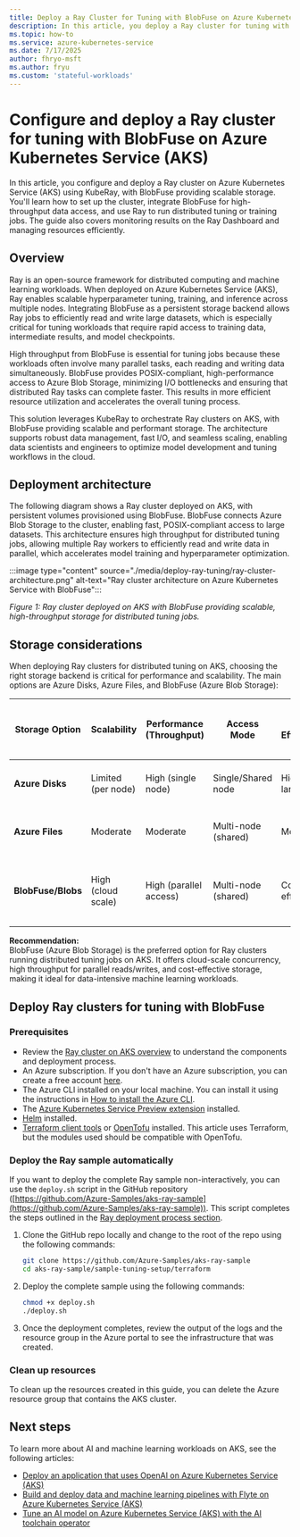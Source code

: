 ```yaml
---
title: Deploy a Ray Cluster for Tuning with BlobFuse on Azure Kubernetes Service (AKS)
description: In this article, you deploy a Ray cluster for tuning with BlobFuse on Azure Kubernetes Service (AKS).
ms.topic: how-to
ms.service: azure-kubernetes-service
ms.date: 7/17/2025
author: fhryo-msft
ms.author: fryu
ms.custom: 'stateful-workloads'
---
```


# Configure and deploy a Ray cluster for tuning with BlobFuse on Azure Kubernetes Service (AKS)

In this article, you configure and deploy a Ray cluster on Azure Kubernetes Service (AKS) using KubeRay, with BlobFuse providing scalable storage. You'll learn how to set up the cluster, integrate BlobFuse for high-throughput data access, and use Ray to run distributed tuning or training jobs. The guide also covers monitoring results on the Ray Dashboard and managing resources efficiently.

## Overview

Ray is an open-source framework for distributed computing and machine learning workloads. When deployed on Azure Kubernetes Service (AKS), Ray enables scalable hyperparameter tuning, training, and inference across multiple nodes. Integrating BlobFuse as a persistent storage backend allows Ray jobs to efficiently read and write large datasets, which is especially critical for tuning workloads that require rapid access to training data, intermediate results, and model checkpoints.

High throughput from BlobFuse is essential for tuning jobs because these workloads often involve many parallel tasks, each reading and writing data simultaneously. BlobFuse provides POSIX-compliant, high-performance access to Azure Blob Storage, minimizing I/O bottlenecks and ensuring that distributed Ray tasks can complete faster. This results in more efficient resource utilization and accelerates the overall tuning process.

This solution leverages KubeRay to orchestrate Ray clusters on AKS, with BlobFuse providing scalable and performant storage. The architecture supports robust data management, fast I/O, and seamless scaling, enabling data scientists and engineers to optimize model development and tuning workflows in the cloud.

## Deployment architecture

The following diagram shows a Ray cluster deployed on AKS, with persistent volumes provisioned using BlobFuse. BlobFuse connects Azure Blob Storage to the cluster, enabling fast, POSIX-compliant access to large datasets. This architecture ensures high throughput for distributed tuning jobs, allowing multiple Ray workers to efficiently read and write data in parallel, which accelerates model training and hyperparameter optimization.

:::image type="content" source="./media/deploy-ray-tuning/ray-cluster-architecture.png" alt-text="Ray cluster architecture on Azure Kubernetes Service with BlobFuse":::

*Figure 1: Ray cluster deployed on AKS with BlobFuse providing scalable, high-throughput storage for distributed tuning jobs.*

## Storage considerations

When deploying Ray clusters for distributed tuning on AKS, choosing the right storage backend is critical for performance and scalability. The main options are Azure Disks, Azure Files, and BlobFuse (Azure Blob Storage):

| Storage Option      | Scalability         | Performance (Throughput) | Access Mode         | Cost Efficiency      | Suitability for Distributed Tuning Jobs |
|---------------------|---------------------|--------------------------|---------------------|---------------------|-----------------------------------------|
| **Azure Disks**     | Limited (per node)  | High (single node)       | Single/Shared node  | Higher for large data| Not ideal (limited concurrent access)   |
| **Azure Files**     | Moderate            | Moderate                 | Multi-node (shared) | Moderate            | Usable, but might bottleneck at scale     |
| **BlobFuse/Blobs**  | High (cloud scale)  | High (parallel access)   | Multi-node (shared) | Cost-effective      | Best (scalable, high throughput, parallel access) |

**Recommendation:**  
BlobFuse (Azure Blob Storage) is the preferred option for Ray clusters running distributed tuning jobs on AKS. It offers cloud-scale concurrency, high throughput for parallel reads/writes, and cost-effective storage, making it ideal for data-intensive machine learning workloads.

## Deploy Ray clusters for tuning with BlobFuse

### Prerequisites

* Review the [Ray cluster on AKS overview](./ray-overview.md) to understand the components and deployment process.
* An Azure subscription. If you don't have an Azure subscription, you can create a free account [here](https://azure.microsoft.com/free/).
* The Azure CLI installed on your local machine. You can install it using the instructions in [How to install the Azure CLI](/cli/azure/install-azure-cli).
* The [Azure Kubernetes Service Preview extension](/azure/aks/draft#install-the-aks-preview-azure-cli-extension) installed.
* [Helm](https://helm.sh/docs/intro/install/) installed.
* [Terraform client tools](https://developer.hashicorp.com/terraform/install) or [OpenTofu](https://opentofu.org/) installed. This article uses Terraform, but the modules used should be compatible with OpenTofu.

### Deploy the Ray sample automatically

If you want to deploy the complete Ray sample non-interactively, you can use the `deploy.sh` script in the GitHub repository ([https://github.com/Azure-Samples/aks-ray-sample](https://github.com/Azure-Samples/aks-ray-sample)). This script completes the steps outlined in the [Ray deployment process section](./ray-overview.md#ray-deployment-process).

1. Clone the GitHub repo locally and change to the root of the repo using the following commands:

    ```bash
    git clone https://github.com/Azure-Samples/aks-ray-sample
    cd aks-ray-sample/sample-tuning-setup/terraform
    ```

1. Deploy the complete sample using the following commands:

    ```bash
    chmod +x deploy.sh
    ./deploy.sh
    ```

1. Once the deployment completes, review the output of the logs and the resource group in the Azure portal to see the infrastructure that was created.

### Clean up resources

To clean up the resources created in this guide, you can delete the Azure resource group that contains the AKS cluster.

## Next steps

To learn more about AI and machine learning workloads on AKS, see the following articles:

* [Deploy an application that uses OpenAI on Azure Kubernetes Service (AKS)](./open-ai-quickstart.md)
* [Build and deploy data and machine learning pipelines with Flyte on Azure Kubernetes Service (AKS)](./use-flyte.md)
* [Tune an AI model on Azure Kubernetes Service (AKS) with the AI toolchain operator](./ai-toolchain-operator-fine-tune.md)